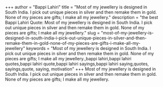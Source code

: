 +++
author = "Bappi Lahiri"
title = "Most of my jewellery is designed in South India. I pick out unique pieces in silver and then remake them in gold. None of my pieces are gifts; I make all my jewellery."
description = "the best Bappi Lahiri Quote: Most of my jewellery is designed in South India. I pick out unique pieces in silver and then remake them in gold. None of my pieces are gifts; I make all my jewellery."
slug = "most-of-my-jewellery-is-designed-in-south-india-i-pick-out-unique-pieces-in-silver-and-then-remake-them-in-gold-none-of-my-pieces-are-gifts-i-make-all-my-jewellery"
keywords = "Most of my jewellery is designed in South India. I pick out unique pieces in silver and then remake them in gold. None of my pieces are gifts; I make all my jewellery.,bappi lahiri,bappi lahiri quotes,bappi lahiri quote,bappi lahiri sayings,bappi lahiri saying,quotes, sayings,quote, saying, motivation"
+++
Most of my jewellery is designed in South India. I pick out unique pieces in silver and then remake them in gold. None of my pieces are gifts; I make all my jewellery.

